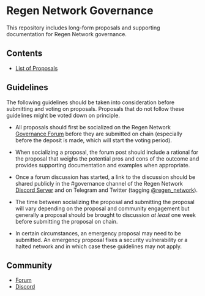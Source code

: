 # Regen Network Governance

This repository includes long-form proposals and supporting documentation for Regen Network governance.

## Contents

- [List of Proposals](./proposals)

## Guidelines

The following guidelines should be taken into consideration before submitting and voting on proposals. Proposals that do not follow these guidelines might be voted down on principle.

- All proposals should first be socialized on the Regen Network [Governance Forum](https://commonwealth.im/regen) before they are submitted on chain (especially before the deposit is made, which will start the voting period).

- When socializing a proposal, the forum post should include a rational for the proposal that weighs the potential pros and cons of the outcome and provides supporting documentation and examples when appropriate.

- Once a forum discussion has started, a link to the discussion should be shared publicly in the #governance channel of the Regen Network [Discord Server](https://discord.gg/regen-network) and on Telegram and Twitter (tagging [@regen_network](https://twitter.com/regen_network)).

- The time between socializing the proposal and submitting the proposal will vary depending on the proposal and community engagement but generally a proposal should be brought to discussion *at least* one week before submitting the proposal on chain.

- In certain circumstances, an emergency proposal may need to be submitted. An emergency proposal fixes a security vulnerability or a halted network and in which case these guidelines may not apply.

## Community

- [Forum](https://commonwealth.im/regen)
- [Discord](https://discord.gg/vTdB8tCf)
